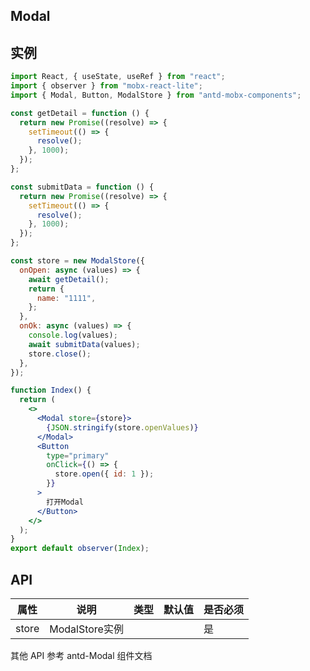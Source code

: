 ## Modal

## 实例

```jsx
import React, { useState, useRef } from "react";
import { observer } from "mobx-react-lite";
import { Modal, Button, ModalStore } from "antd-mobx-components";

const getDetail = function () {
  return new Promise((resolve) => {
    setTimeout(() => {
      resolve();
    }, 1000);
  });
};

const submitData = function () {
  return new Promise((resolve) => {
    setTimeout(() => {
      resolve();
    }, 1000);
  });
};

const store = new ModalStore({
  onOpen: async (values) => {
    await getDetail();
    return {
      name: "1111",
    };
  },
  onOk: async (values) => {
    console.log(values);
    await submitData(values);
    store.close();
  },
});

function Index() {
  return (
    <>
      <Modal store={store}>
        {JSON.stringify(store.openValues)}
      </Modal>
      <Button
        type="primary"
        onClick={() => {
          store.open({ id: 1 });
        }}
      >
        打开Modal
      </Button>
    </>
  );
}
export default observer(Index);
```

## API

| 属性  | 说明              | 类型 | 默认值 | 是否必须 |
| ----- | ----------------- | ---- | ------ | -------- |
| store | ModalStore实例 |      |        | 是       |

其他 API 参考 antd-Modal 组件文档
